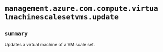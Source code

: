 # `management.azure.com.compute.virtualmachinescalesetvms.update`

## `summary`
Updates a virtual machine of a VM scale set.


